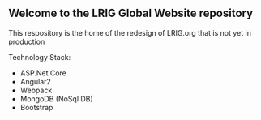 ## Welcome to the LRIG Global Website repository

This respository is the home of the redesign of LRIG.org that is not yet in production

Technology Stack:
* ASP.Net Core
* Angular2
* Webpack
* MongoDB (NoSql DB)
* Bootstrap
